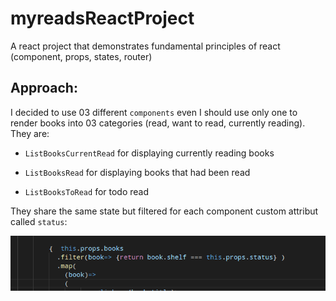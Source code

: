 # myreadsReactProject
A react project that demonstrates fundamental principles of react (component, props, states, router)

## Approach:

I decided to use 03 different `components` even I should use only one to render books into 03 categories (read, want to read, currently reading). They are:

 * `ListBooksCurrentRead` for displaying currently reading books 

 * `ListBooksRead` for displaying books that had been read

 * `ListBooksToRead` for todo read

 They share the same state but filtered for each component custom attribut called `status`:

![](./filter.png)